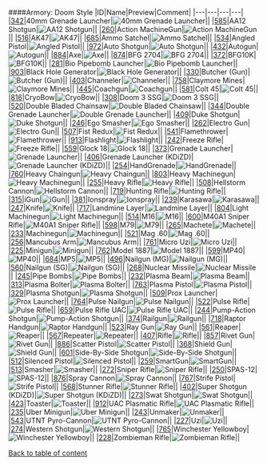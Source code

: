 ####Armory: Doom Style
|ID|Name|Preview|Comment|
|---|---|---|---|
|[342](../data/0342.zip)|40mm Grenade Launcher|![40mm Grenade Launcher](images/armory/40mmgrenadelauncher.png)||
|[585](../data/0585.zip)|AA12 Shotgun|![AA12 Shotgun](images/armory/aa12shotgun.png)||
|[260](../data/0260.zip)|Action MachineGun|![Action MachineGun](images/armory/actionmachinegun.png)||
|[516](../data/0516.zip)|AK47|![AK47](images/armory/ak47.png)||
|[685](../data/0685.zip)|Ammo Satchel|![Ammo Satchel](images/armory/ammosatchel.png)||
|[534](../data/0534.zip)|Angled Pistol|![Angled Pistol](images/armory/angledpistol.png)||
|[972](../data/0972.zip)|Auto Shotgun|![Auto Shotgun](images/armory/autoshotgun.png)||
|[432](../data/0432.zip)|Autogun|![Autogun](images/armory/autogun.png)||
|[884](../data/0884.zip)|Axe|![Axe](images/armory/axe.png)||
|[874](../data/0874.zip)|BFG 2704|![BFG 2704](images/armory/bfg2704.png)||
|[372](../data/0372.zip)|BFG10K|![BFG10K](images/armory/bfg10k.png)||
|[281](../data/0281.zip)|Bio Pipebomb Launcher|![Bio Pipebomb Launcher](images/armory/biopipebomblauncher.png)||
|[903](../data/0903.zip)|Black Hole Generator|![Black Hole Generator](images/armory/blackholegenerator.png)||
|[330](../data/0330.zip)|Butcher (Gun)|![Butcher (Gun)](images/armory/butchergun.png)||
|[403](../data/0403.zip)|Channeler|![Channeler](images/armory/channeler.png)||
|[758](../data/0758.zip)|Claymore Mines|![Claymore Mines](images/armory/claymore.png)||
|[445](../data/0445.zip)|Coachgun|![Coachgun](images/armory/coachgun.png)||
|[581](../data/0581.zip)|Colt 45|![Colt 45](images/armory/colt45.png)||
|[816](../data/0816.zip)|CryoBow|![CryoBow](images/armory/cryobow.png)||
|[308](../data/0308.zip)|Doom 3 SSG|![Doom 3 SSG](images/armory/doom3ssg.png)||
|[520](../data/0520.zip)|Double Bladed Chainsaw|![Double Bladed Chainsaw](images/armory/doublebladechainsaw.png)||
|[344](../data/0344.zip)|Double Grenade Launcher|![Double Grenade Launcher](images/armory/doublegrenadelauncher.png)||
|[409](../data/0409.zip)|Duke Shotgun|![Duke Shotgun](images/armory/dukeshotgun.png)||
|[246](../data/0246.zip)|Ego Smasher|![Ego Smasher](images/armory/egosmasher.png)||
|[262](../data/0262.zip)|Electro Gun|![Electro Gun](images/armory/electrogun.png)||
|[507](../data/0507.zip)|Fist Redux|![Fist Redux](images/armory/fistredux.png)||
|[541](../data/0541.zip)|Flamethrower|![Flamethrower](images/armory/flamethrower.png)||
|[913](../data/0913.zip)|Flashlight|![Flashlight](images/armory/flashlight.png)||
|[242](../data/0242.zip)|Freeze Rifle|![Freeze Rifle](images/armory/freezerifle.png)||
|[559](../data/0559.zip)|Glock 18|![Glock 18](images/armory/glock18.png)||
|[373](../data/0373.zip)|Grenade Launcher|![Grenade Launcher](images/armory/stgrenadelauncher.png)||
|[406](../data/0406.zip)|Grenade Launcher (KDiZD)|![Grenade Launcher (KDiZD)](images/armory/grenadelauncher(kdizd).png)||
|[254](../data/0254.zip)|HandGrenade|![HandGrenade](images/armory/handgrenade.png)||
|[760](../data/0760.zip)|Heavy Chaingun|![Heavy Chaingun](images/armory/hchaingun.png)||
|[803](../data/0803.zip)|Heavy Machinegun|![Heavy Machinegun](images/armory/heavymachinegun.png)||
|[255](../data/0255.zip)|Heavy Rifle|![Heavy Rifle](images/armory/heavyrifle.png)||
|[508](../data/0508.zip)|Hellstorm Cannon|![Hellstorm Cannon](images/armory/hellstormcannon.png)||
|[719](../data/0719.zip)|Hunting Rifle|![Hunting Rifle](images/armory/huntingrifle.png)||
|[315](../data/0315.zip)|iGun|![iGun](images/armory/igun.png)||
|[381](../data/0381.zip)|Ionspray|![Ionspray](images/armory/ionspray.png)||
|[239](../data/0239.zip)|Karasawa|![Karasawa](images/armory/karasawa.png)||
|[247](../data/0247.zip)|Knife|![Knife](images/armory/knife.png)||
|[717](../data/0717.zip)|Landmine Layer|![Landmine Layer](images/armory/landminelayer.png)||
|[804](../data/0804.zip)|Light Machinegun|![Light Machinegun](images/armory/lightmachinegun.png)||
|[514](../data/0514.zip)|M16|![M16](images/armory/m16.png)||
|[600](../data/0600.zip)|M40A1 Sniper Rifle|![M40A1 Sniper Rifle](images/armory/m40a1sniperrifle.png)||
|[598](../data/0598.zip)|M79|![M79](images/armory/m79.png)||
|[265](../data/0265.zip)|Machete|![Machete](images/armory/machete.png)||
|[233](../data/0233.zip)|Machinegun|![Machinegun](images/armory/machinegun.png)||
|[521](../data/0521.zip)|Mag .60|![Mag .60](images/armory/mag60.png)||
|[256](../data/0256.zip)|Mancubus Arm|![Mancubus Arm](images/armory/mancubusarm.png)||
|[761](../data/0761.zip)|Micro Uzi|![Micro Uzi](images/armory/microuzi.png)||
|[225](../data/0225.zip)|Minigun|![Minigun](images/armory/minigun.png)||
|[762](../data/0762.zip)|Model 1887|![Model 1887](images/armory/model1887.png)||
|[599](../data/0599.zip)|MP40|![MP40](images/armory/mp40.png)||
|[684](../data/0684.zip)|MP5|![MP5](images/armory/mp5.png)||
|[496](../data/0496.zip)|Nailgun (MG)|![Nailgun (MG)](images/armory/nailgun(mg).png)||
|[560](../data/0560.zip)|Nailgun (SG)|![Nailgun (SG)](images/armory/nailgun(sg).png)||
|[268](../data/0268.zip)|Nuclear Missile|![Nuclear Missile](images/armory/nuclearmissile.png)||
|[245](../data/0245.zip)|Pipe Bombs|![Pipe Bombs](images/armory/pipebombs.png)||
|[232](../data/0232.zip)|Plasma Beam|![Plasma Beam](images/armory/plasmabeam.png)||
|[313](../data/0313.zip)|Plasma Bolter|![Plasma Bolter](images/armory/plasmabolter.png)||
|[763](../data/0763.zip)|Plasma Pistol|![Plasma Pistol](images/armory/plasmapistol.png)||
|[329](../data/0329.zip)|Plasma Shotgun|![Plasma Shotgun](images/armory/plasmashotgun.png)||
|[509](../data/0509.zip)|Prox Launcher|![Prox Launcher](images/armory/proxlauncher.png)||
|[764](../data/0764.zip)|Pulse Nailgun|![Pulse Nailgun](images/armory/pulsenailgun.png)||
|[522](../data/0522.zip)|Pulse Rifle|![Pulse Rifle](images/armory/pulserifle.png)||
|[659](../data/0659.zip)|Pulse Rifle UAC|![Pulse Rifle UAC](images/armory/pulserifle2.png)||
|[244](../data/0244.zip)|Pump-Action Shotgun|![Pump-Action Shotgun](images/armory/pumpactionshotgun.png)||
|[374](../data/0374.zip)|Railgun|![Railgun](images/armory/railgun.png)||
|[718](../data/0718.zip)|Raptor Handgun|![Raptor Handgun](images/armory/raptorhandgun.png)||
|[523](../data/0523.zip)|Ray Gun|![Ray Gun](images/armory/raygun.png)||
|[561](../data/0561.zip)|Reaper|![Reaper](images/armory/reaper.png)||
|[567](../data/0567.zip)|Repeater|![Repeater](images/armory/repeater.png)||
|[407](../data/0407.zip)|Rifle|![Rifle](images/armory/rifle.png)||
|[857](../data/0857.zip)|Rivet Gun|![Rivet Gun](images/armory/rivetgun.png)||
|[886](../data/0886.zip)|Scatter Pistol|![Scatter Pistol](images/armory/scatterpistol.png)||
|[368](../data/0368.zip)|Shield Gun|![Shield Gun](images/armory/shieldgun.png)||
|[601](../data/0601.zip)|Side-By-Side Shotgun|![Side-By-Side Shotgun](images/armory/sidebysideshotgun.png)||
|[512](../data/0512.zip)|Silenced Pistol|![Silenced Pistol](images/armory/silencedpistol.png)||
|[259](../data/0259.zip)|SmartGun|![SmartGun](images/armory/smartgun.png)||
|[513](../data/0513.zip)|Smasher|![Smasher](images/armory/smasher.png)||
|[272](../data/0272.zip)|Sniper Rifle|![Sniper Rifle](images/armory/sniperrifle.png)||
|[250](../data/0250.zip)|SPAS-12|![SPAS-12](images/armory/spas-12.png)||
|[876](../data/0876.zip)|Spray Cannon|![Spray Cannon](images/armory/spraycannon.png)||
|[767](../data/0767.zip)|Strife Pistol|![Strife Pistol](images/armory/strifepistol.png)||
|[568](../data/0568.zip)|Stunner Rifle|![Stunner Rifle](images/armory/stunnerrifle.png)||
|[402](../data/0402.zip)|Super Shotgun (KDiZD)|![Super Shotgun (KDiZD)](images/armory/kdizdsupershotgun.png)||
|[273](../data/0273.zip)|Swat Shotgun|![Swat Shotgun](images/armory/swatshotgun.png)||
|[423](../data/0423.zip)|Toaster|![Toaster](images/armory/toaster.png)||
|[912](../data/0912.zip)|UAC Plasmatic Rifle|![UAC Plasmatic Rifle](images/armory/uacplasmaticrifle.png)||
|[235](../data/0235.zip)|Uber Minigun|![Uber Minigun](images/armory/uberminigun.png)||
|[243](../data/0243.zip)|Unmaker|![Unmaker](images/armory/unmaker.png)||
|[543](../data/0543.zip)|UTNT Pyro-Cannon|![UTNT Pyro-Cannon](images/armory/utntpyrocannon.png)||
|[227](../data/0227.zip)|Uzi|![Uzi](images/armory/uzi.png)||
|[274](../data/0274.zip)|Western Shotgun|![Western Shotgun](images/armory/westernshotgun.png)||
|[765](../data/0765.zip)|Winchester Yellowboy|![Winchester Yellowboy](images/armory/yellowboy.png)||
|[228](../data/0228.zip)|Zombieman Rifle|![Zombieman Rifle](images/armory/zombiemanrifle.png)||

[Back to table of content](../readme.md)
